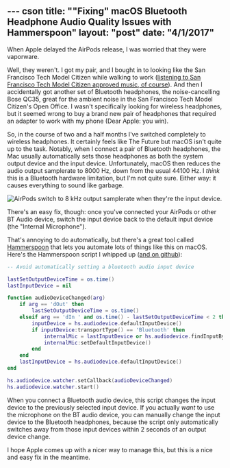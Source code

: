 --- cson
title: "\"Fixing\" macOS Bluetooth Headphone Audio Quality Issues with Hammerspoon"
layout: "post"
date: "4/1/2017"
---

When Apple delayed the AirPods release, I was worried that they were vaporware. 

Well, they weren't. I got my pair, and I bought in to looking like the San Francisco Tech Model Citizen while walking to work ([listening to San Francisco Tech Model Citizen approved music, of course](https://www.last.fm/user/StevoX)). And then I accidentally got another set of Bluetooth headphones, the noise-cancelling Bose QC35, great for the ambient noise in the San Francisco Tech Model Citizen's Open Office. I wasn't specifically looking for wireless headphones, but it seemed wrong to buy a brand new pair of headphones that required an adapter to work with my phone (Dear Apple: you win).

So, in the course of two and a half months I've switched completely to wireless headphones. It certainly feels like The Future but macOS isn't quite up to the task. Notably, when I connect a pair of Bluetooth headphones, the Mac usually automatically sets those headphones as both the system output device and the input device. Unfortunately, macOS then reduces the audio output samplerate to 8000 Hz, down from the usual 44100 Hz. I _think_ this is a Bluetooth hardware limitation, but I'm not quite sure. Either way: it causes everything to sound like garbage.

![AirPods switch to 8 kHz output samplerate when they're the input device.](../img/macaudio/airpods-8khz.png)

There's an easy fix, though: once you've connected your AirPods or other BT Audio device, switch the input device back to the default input device (the "Internal Microphone").

That's annoying to do automatically, but there's a great tool called [Hammerspoon](http://www.hammerspoon.org) that lets you automate lots of things like this on macOS. Here's the Hammerspoon script I whipped up ([and on github](https://github.com/srubin/hammersteve)):

``` lua
-- Avoid automatically setting a bluetooth audio input device

lastSetOutputDeviceTime = os.time()
lastInputDevice = nil

function audioDeviceChanged(arg)
    if arg == 'dOut' then
        lastSetOutputDeviceTime = os.time()
    elseif arg == 'dIn ' and os.time() - lastSetOutputDeviceTime < 2 then
        inputDevice = hs.audiodevice.defaultInputDevice()
        if inputDevice:transportType() == 'Bluetooth' then
            internalMic = lastInputDevice or hs.audiodevice.findInputByName('Built-in Microphone')
            internalMic:setDefaultInputDevice()
        end
    end
    lastInputDevice = hs.audiodevice.defaultInputDevice()
end

hs.audiodevice.watcher.setCallback(audioDeviceChanged)
hs.audiodevice.watcher.start()
```

When you connect a Bluetooth audio device, this script changes the input device to the previously selected input device. If you actually _want_ to use the microphone on the BT audio device, you can manually change the input device to the Bluetooth headphones, because the script only automatically switches away from those input devices within 2 seconds of an output device change.

I hope Apple comes up with a nicer way to manage this, but this is a nice and easy fix in the meantime.